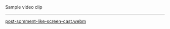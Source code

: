 Sample video clip
**************


[post-somment-like-screen-cast.webm](https://github.com/spar-letta/post-comment-microservice/assets/73492803/967f94e0-5eb0-425a-b259-cabf4e31b33b)
